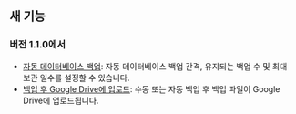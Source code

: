 
## 새 기능

### 버전 1.1.0에서
* [자동 데이터베이스 백업](https://youtube.com/shorts/dWePWDncx0k): 자동 데이터베이스 백업 간격, 유지되는 백업 수 및 최대 보관 일수를 설정할 수 있습니다.
* [백업 후 Google Drive에 업로드](https://youtu.be/hOJdtKElLuw): 수동 또는 자동 백업 후 백업 파일이 Google Drive에 업로드됩니다.
